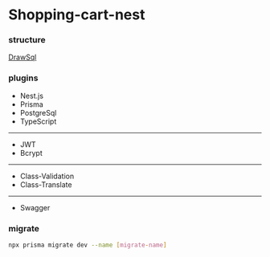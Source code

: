 # Shopping-cart-nest

### structure

[DrawSql](https://drawsql.app/teams/jans-team-5/diagrams/shopping-cart)

### plugins

- Nest.js
- Prisma
- PostgreSql
- TypeScript

---

- JWT
- Bcrypt

---

- Class-Validation
- Class-Translate

---

- Swagger

### migrate

```bash
npx prisma migrate dev --name [migrate-name]
```
